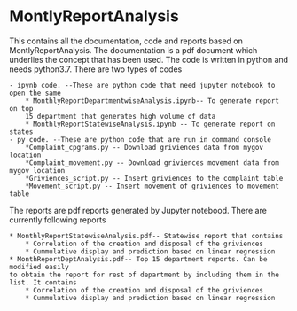 # MontlyReportAnalysis

This contains all the documentation, code and reports based on  MontlyReportAnalysis. 
The documentation is a pdf document which underlies the concept that has been used.
The code is written in python and needs python3.7. There are two types of codes

    - ipynb code. --These are python code that need jupyter notebook to open the same
        * MonthlyReportDepartmentwiseAnalysis.ipynb-- To generate report on top
        15 department that generates high volume of data
        * MonthlyReportStatewiseAnalysis.ipynb -- To generate report on states
    - py code. --These are python code that are run in command console
        *Complaint_cpgrams.py -- Download griviences data from mygov location
        *Complaint_movement.py -- Download griviences movement data from mygov location
        *Griviences_script.py -- Insert griviences to the complaint table
        *Movement_script.py -- Insert movement of griviences to movement table
    
The reports are pdf reports generated by Jupyter notebood. There are currently following
reports

    * MonthlyReportStatewiseAnalysis.pdf-- Statewise report that contains
        * Correlation of the creation and disposal of the griviences
        * Cummulative display and prediction based on linear regression
    * MonthReportDeptAnalysis.pdf-- Top 15 department reports. Can be modified easily
    to obtain the report for rest of department by including them in the list. It contains
        * Correlation of the creation and disposal of the griviences
        * Cummulative display and prediction based on linear regression
